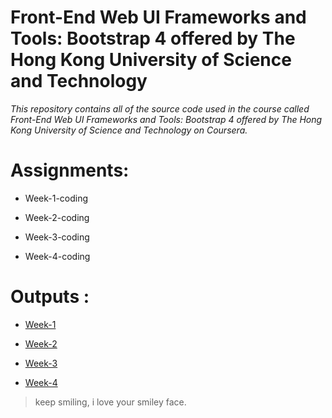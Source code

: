 # Front-End Web UI Frameworks and Tools: Bootstrap 4 offered by The Hong Kong University of Science and Technology

 _This repository contains all of the source code used in the course called Front-End Web UI Frameworks and Tools: Bootstrap 4 offered by The Hong Kong University of Science and Technology on Coursera._

# Assignments:
* Week-1-coding

* Week-2-coding

* Week-3-coding

* Week-4-coding


# Outputs : 
* [Week-1](https://sania-akther.github.io/Front-End-Web-UI-Frameworks-and-Tools-Bootstrap-4-by-The-Hong-Kong-University/assignments/week1-assignment/ "week one assignment")

* [Week-2](https://sania-akther.github.io/Front-End-Web-UI-Frameworks-and-Tools-Bootstrap-4-by-The-Hong-Kong-University/assignments/week2-assignment/ "week two assignment")

* [Week-3](https://sania-akther.github.io/Front-End-Web-UI-Frameworks-and-Tools-Bootstrap-4-by-The-Hong-Kong-University/assignments/week3-assignment/ "week three assignment")

* [Week-4](https://sania-akther.github.io/Front-End-Web-UI-Frameworks-and-Tools-Bootstrap-4-by-The-Hong-Kong-University/assignments/week4-assignment/ "week four assignment")

> keep smiling, i love your smiley face.